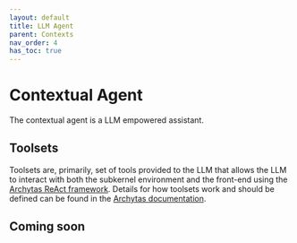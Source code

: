 ```yaml
---
layout: default
title: LLM Agent
parent: Contexts
nav_order: 4
has_toc: true
---
```


# Contextual Agent

The contextual agent is a LLM empowered assistant.


## Toolsets

Toolsets are, primarily, set of tools provided to the LLM that allows the LLM to interact with both the subkernel environment and the front-end using the [Archytas ReAct framework](https://github.com/jataware/archytas). Details for how toolsets work and should be defined can be found in the [Archytas documentation](https://github.com/jataware/archytas).

## Coming soon
